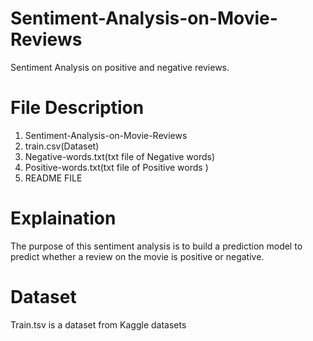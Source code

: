 # Sentiment-Analysis-on-Movie-Reviews
 Sentiment Analysis on positive and negative reviews.

# File Description
 1. Sentiment-Analysis-on-Movie-Reviews
 2. train.csv(Dataset)
 3. Negative-words.txt(txt file of Negative words)
 4. Positive-words.txt(txt file of Positive words )
 5. README FILE

# Explaination
The purpose of this sentiment  analysis is to build a prediction model to predict whether a review on the movie is positive or negative.

# Dataset
Train.tsv is a dataset from Kaggle datasets
